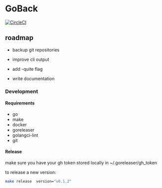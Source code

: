 # GoBack

[![CircleCI](https://circleci.com/gh/AndresBott/goback/tree/main.svg?style=svg)](https://circleci.com/gh/AndresBott/goback/tree/main)

## roadmap

* backup git repositories
  
* improve cli output
* add -quite flag
* write documentation

### Development

#### Requirements

* go
* make
* docker
* goreleaser
* golangci-lint
* git 

#### Release

make sure you have your gh token stored locally in ~/.goreleaser/gh_token

to release a new version:
```bash 
make release  version="v0.1.2"
```
